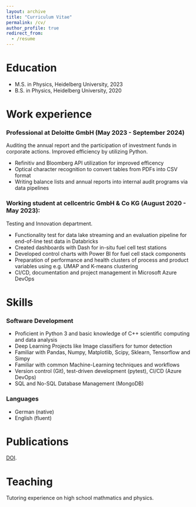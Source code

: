 ```yaml
---
layout: archive
title: "Curriculum Vitae"
permalink: /cv/
author_profile: true
redirect_from:
  - /resume
---
```


Education
======
* M.S. in Physics, Heidelberg University, 2023
* B.S. in Physics, Heidelberg University, 2020

Work experience
======
### Professional at Deloitte GmbH (May 2023 - September 2024)

Auditing the annual report and the participation of investment funds in corporate actions. Improved efficiency by utilizing Python.
  * Refinitiv and Bloomberg API utilization for improved efficency
  * Optical character recognition to convert tables from PDFs into CSV format
  * Writing balance lists and annual reports into internal audit programs via data pipelines

### Working student at cellcentric GmbH & Co KG (August 2020 - May 2023):

Testing and Innovation department.
* Functionality test for data lake streaming and an evaluation pipeline for end-of-line test data in
Databricks
* Created dashboards with Dash for in-situ fuel cell test stations
* Developed control charts with Power BI for fuel cell stack components
* Preparation of performance and health clusters of process and product variables using e.g.
UMAP and K-means clustering
* CI/CD, documentation and project management in Microsoft Azure DevOps

  
Skills
======
### Software Development
* Proficient in Python 3 and basic knowledge of C++ scientific computing and data analysis
* Deep Learning Projects like Image classifiers for tumor detection
* Familiar with Pandas, Numpy, Matplotlib, Scipy, Sklearn, Tensorflow and Simpy
* Familiar with common Machine-Learning techniques and workflows
* Version control (Git), test-driven development (pytest), CI/CD (Azure DevOps)
* SQL and No-SQL Database Management (MongoDB)
### Languages
* German (native)
* English (fluent)

Publications
======
[DOI](https://doi.org/10.1051/0004-6361/202348496).
  
Teaching
======
Tutoring experience on high school mathmatics and physics.
